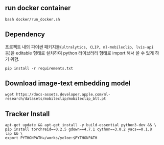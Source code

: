 
## run docker container
```
bash docker/run_docker.sh
```

## Dependency
프로젝트 내의 파이썬 패키지들(`ultralytics, CLIP, ml-mobileclip, lvis-api` 등)을 editable 형태로 설치하여 python 라이브러리 형태로 import 해서 쓸 수 있게 하기 위함.
```
pip install -r requirements.txt
```

## Download image-text embedding model
```
wget https://docs-assets.developer.apple.com/ml-research/datasets/mobileclip/mobileclip_blt.pt
```

## Tracker Install
```
apt-get update && apt-get install -y build-essential python3-dev && \
pip install torchreid==0.2.5 gdown==4.7.1 cython==3.0.2 yacs==0.1.8 lap && \
export PYTHONPATH=/works/yoloe:$PYTHONPATH
```